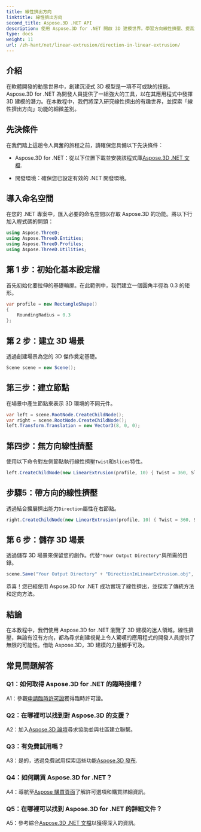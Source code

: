 ```yaml
---
title: 線性擠出方向
linktitle: 線性擠出方向
second_title: Aspose.3D .NET API
description: 使用 Aspose.3D for .NET 開啟 3D 建模世界。學習方向線性擠壓、提高創造力並輕鬆製作沉浸式應用程式。
type: docs
weight: 11
url: /zh-hant/net/linear-extrusion/direction-in-linear-extrusion/
---
```

## 介紹

在軟體開發的動態世界中，創建沉浸式 3D 模型是一項不可或缺的技能。 Aspose.3D for .NET 為開發人員提供了一組強大的工具，以在其應用程式中發揮 3D 建模的潛力。在本教程中，我們將深入研究線性擠出的有趣世界，並探索「線性擠出方向」功能的細微差別。

## 先決條件

在我們踏上這趟令人興奮的旅程之前，請確保您具備以下先決條件：

-  Aspose.3D for .NET：從以下位置下載並安裝該程式庫[Aspose.3D .NET 文檔](https://reference.aspose.com/3d/net/).

- 開發環境：確保您已設定有效的 .NET 開發環境。

## 導入命名空間

在您的 .NET 專案中，匯入必要的命名空間以存取 Aspose.3D 的功能。將以下行加入程式碼的開頭：

```csharp
using Aspose.ThreeD;
using Aspose.ThreeD.Entities;
using Aspose.ThreeD.Profiles;
using Aspose.ThreeD.Utilities;
```

## 第 1 步：初始化基本設定檔

首先初始化要拉伸的基礎輪廓。在此範例中，我們建立一個圓角半徑為 0.3 的矩形。

```csharp
var profile = new RectangleShape()
{
    RoundingRadius = 0.3
};
```

## 第 2 步：建立 3D 場景

透過創建場景為您的 3D 傑作奠定基礎。

```csharp
Scene scene = new Scene();
```

## 第三步：建立節點

在場景中產生節點來表示 3D 環境的不同元件。

```csharp
var left = scene.RootNode.CreateChildNode();
var right = scene.RootNode.CreateChildNode();
left.Transform.Translation = new Vector3(8, 0, 0);
```

## 第四步：無方向線性擠壓

使用以下命令對左側節點執行線性擠壓`Twist`和`Slices`特性。

```csharp
left.CreateChildNode(new LinearExtrusion(profile, 10) { Twist = 360, Slices = 100 });
```

## 步驟5：帶方向的線性擠壓

透過結合擴展擠出能力`Direction`屬性在右節點。

```csharp
right.CreateChildNode(new LinearExtrusion(profile, 10) { Twist = 360, Slices = 100, Direction = new Vector3(0.3, 0.2, 1) });
```

## 第 6 步：儲存 3D 場景

透過儲存 3D 場景來保留您的創作。代替`"Your Output Directory"`與所需的目錄。

```csharp
scene.Save("Your Output Directory" + "DirectionInLinearExtrusion.obj", FileFormat.WavefrontOBJ);
```

恭喜！您已經使用 Aspose.3D for .NET 成功實現了線性擠出，並探索了傳統方法和定向方法。

## 結論

在本教程中，我們使用 Aspose.3D for .NET 瀏覽了 3D 建模的迷人領域。線性擠壓，無論有沒有方向，都為尋求創建視覺上令人驚嘆的應用程式的開發人員提供了無限的可能性。借助 Aspose.3D，3D 建模的力量觸手可及。

## 常見問題解答

### Q1：如何取得 Aspose.3D for .NET 的臨時授權？

 A1：參觀[申請臨時許可證](https://purchase.aspose.com/temporary-license/)獲得臨時許可證。

### Q2：在哪裡可以找到對 Aspose.3D 的支援？

 A2：加入[Aspose.3D 論壇](https://forum.aspose.com/c/3d/18)尋求協助並與社區建立聯繫。

### Q3：有免費試用嗎？

 A3：是的，透過免費試用探索這些功能[Aspose.3D 發布](https://releases.aspose.com/).

### Q4：如何購買 Aspose.3D for .NET？

 A4：導航至[Aspose 購買頁面](https://purchase.aspose.com/buy)了解許可選項和購買詳細資訊。

### Q5：在哪裡可以找到 Aspose.3D for .NET 的詳細文件？

 A5：參考綜合[Aspose.3D .NET 文檔](https://reference.aspose.com/3d/net/)以獲得深入的資訊。